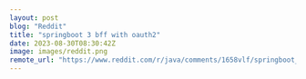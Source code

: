 ```yaml
---
layout: post
blog: "Reddit"
title: "springboot 3 bff with oauth2"
date: 2023-08-30T08:30:42Z
image: images/reddit.png
remote_url: "https://www.reddit.com/r/java/comments/1658vlf/springboot_3_bff_with_oauth2/"
---
```

